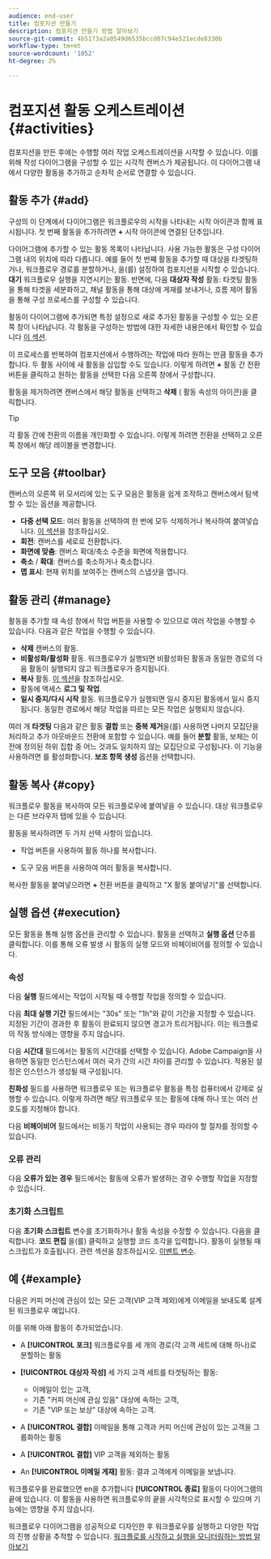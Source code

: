 ```yaml
---
audience: end-user
title: 컴포지션 만들기
description: 컴포지션 만들기 방법 알아보기
source-git-commit: 4b5173a2a0549d6535bccd07c94e521ecde8330b
workflow-type: tm+mt
source-wordcount: '1052'
ht-degree: 2%

---
```



# 컴포지션 활동 오케스트레이션 {#activities}

컴포지션을 만든 후에는 수행할 여러 작업 오케스트레이션을 시작할 수 있습니다. 이를 위해 작성 다이어그램을 구성할 수 있는 시각적 캔버스가 제공됩니다. 이 다이어그램 내에서 다양한 활동을 추가하고 순차적 순서로 연결할 수 있습니다.

## 활동 추가 {#add}

구성의 이 단계에서 다이어그램은 워크플로우의 시작을 나타내는 시작 아이콘과 함께 표시됩니다. 첫 번째 활동을 추가하려면 **+** 시작 아이콘에 연결된 단추입니다.

다이어그램에 추가할 수 있는 활동 목록이 나타납니다. 사용 가능한 활동은 구성 다이어그램 내의 위치에 따라 다릅니다. 예를 들어 첫 번째 활동을 추가할 때 대상을 타겟팅하거나, 워크플로우 경로를 분할하거나, 을(를) 설정하여 컴포지션을 시작할 수 있습니다. **대기** 워크플로우 실행을 지연시키는 활동. 반면에, 다음 **대상자 작성** 활동: 타겟팅 활동을 통해 타겟을 세분화하고, 채널 활동을 통해 대상에 게재를 보내거나, 흐름 제어 활동을 통해 구성 프로세스를 구성할 수 있습니다.

활동이 다이어그램에 추가되면 특정 설정으로 새로 추가된 활동을 구성할 수 있는 오른쪽 창이 나타납니다. 각 활동을 구성하는 방법에 대한 자세한 내용은에서 확인할 수 있습니다 [이 섹션](activities/about-activities.md).

이 프로세스를 반복하여 컴포지션에서 수행하려는 작업에 따라 원하는 만큼 활동을 추가합니다. 두 활동 사이에 새 활동을 삽입할 수도 있습니다. 이렇게 하려면 **+** 활동 간 전환 버튼을 클릭하고 원하는 활동을 선택한 다음 오른쪽 창에서 구성합니다.

활동을 제거하려면 캔버스에서 해당 활동을 선택하고 **삭제** ( 활동 속성의 아이콘)을 클릭합니다.

>[!TIP]
>
>각 활동 간에 전환의 이름을 개인화할 수 있습니다. 이렇게 하려면 전환을 선택하고 오른쪽 창에서 해당 레이블을 변경합니다.

## 도구 모음 {#toolbar}

캔버스의 오른쪽 위 모서리에 있는 도구 모음은 활동을 쉽게 조작하고 캔버스에서 탐색할 수 있는 옵션을 제공합니다.

* **다중 선택 모드**: 여러 활동을 선택하여 한 번에 모두 삭제하거나 복사하여 붙여넣습니다. [이 섹션](#copy)을 참조하십시오.
* **회전**: 캔버스를 세로로 전환합니다.
* **화면에 맞춤**: 캔버스 확대/축소 수준을 화면에 적용합니다.
* **축소** / **확대**: 캔버스를 축소하거나 축소합니다.
* **맵 표시**: 현재 위치를 보여주는 캔버스의 스냅샷을 엽니다.


## 활동 관리 {#manage}

활동을 추가할 때 속성 창에서 작업 버튼을 사용할 수 있으므로 여러 작업을 수행할 수 있습니다. 다음과 같은 작업을 수행할 수 있습니다.

* **삭제** 캔버스의 활동.
* **비활성화/활성화** 활동. 워크플로우가 실행되면 비활성화된 활동과 동일한 경로의 다음 활동이 실행되지 않고 워크플로우가 중지됩니다.
* **복사** 활동. [이 섹션](#copy)을 참조하십시오.
* 활동에 액세스 **로그 및 작업**.
* **일시 중지/다시 시작** 활동. 워크플로우가 실행되면 일시 중지된 활동에서 일시 중지됩니다. 동일한 경로에서 해당 작업을 따르는 모든 작업은 실행되지 않습니다.

여러 개 **타겟팅** 다음과 같은 활동 **결합** 또는 **중복 제거**&#x200B;을(를) 사용하면 나머지 모집단을 처리하고 추가 아웃바운드 전환에 포함할 수 있습니다. 예를 들어 **분할** 활동, 보체는 이전에 정의된 하위 집합 중 어느 것과도 일치하지 않는 모집단으로 구성됩니다. 이 기능을 사용하려면 를 활성화합니다. **보조 항목 생성** 옵션을 선택합니다.

## 활동 복사 {#copy}

워크플로우 활동을 복사하여 모든 워크플로우에 붙여넣을 수 있습니다. 대상 워크플로우는 다른 브라우저 탭에 있을 수 있습니다.

활동을 복사하려면 두 가지 선택 사항이 있습니다.

* 작업 버튼을 사용하여 활동 하나를 복사합니다.

* 도구 모음 버튼을 사용하여 여러 활동을 복사합니다.

복사한 활동을 붙여넣으려면 **+** 전환 버튼을 클릭하고 &quot;X 활동 붙여넣기&quot;를 선택합니다.

## 실행 옵션 {#execution}

모든 활동을 통해 실행 옵션을 관리할 수 있습니다. 활동을 선택하고 **실행 옵션** 단추를 클릭합니다. 이를 통해 오류 발생 시 활동의 실행 모드와 비헤이비어를 정의할 수 있습니다.

### 속성

다음 **실행** 필드에서는 작업이 시작될 때 수행할 작업을 정의할 수 있습니다.

다음 **최대 실행 기간** 필드에서는 &quot;30s&quot; 또는 &quot;1h&quot;와 같이 기간을 지정할 수 있습니다. 지정된 기간이 경과한 후 활동이 완료되지 않으면 경고가 트리거됩니다. 이는 워크플로의 작동 방식에는 영향을 주지 않습니다.

다음 **시간대** 필드에서는 활동의 시간대를 선택할 수 있습니다. Adobe Campaign을 사용하면 동일한 인스턴스에서 여러 국가 간의 시간 차이를 관리할 수 있습니다. 적용된 설정은 인스턴스가 생성될 때 구성됩니다.

**친화성** 필드를 사용하면 워크플로우 또는 워크플로우 활동을 특정 컴퓨터에서 강제로 실행할 수 있습니다. 이렇게 하려면 해당 워크플로우 또는 활동에 대해 하나 또는 여러 선호도를 지정해야 합니다.

다음 **비헤이비어** 필드에서는 비동기 작업이 사용되는 경우 따라야 할 절차를 정의할 수 있습니다.

### 오류 관리

다음 **오류가 있는 경우** 필드에서는 활동에 오류가 발생하는 경우 수행할 작업을 지정할 수 있습니다.

### 초기화 스크립트

다음 **초기화 스크립트** 변수를 초기화하거나 활동 속성을 수정할 수 있습니다. 다음을 클릭합니다. **코드 편집** 을(를) 클릭하고 실행할 코드 조각을 입력합니다. 활동이 실행될 때 스크립트가 호출됩니다. 관련 섹션을 참조하십시오. [이벤트 변수](../workflows/event-variables.md).

## 예 {#example}

다음은 커피 머신에 관심이 있는 모든 고객(VIP 고객 제외)에게 이메일을 보내도록 설계된 워크플로우 예입니다.

이를 위해 아래 활동이 추가되었습니다.

* A **[!UICONTROL 포크]** 워크플로우를 세 개의 경로(각 고객 세트에 대해 하나)로 분할하는 활동
* **[!UICONTROL 대상자 작성]** 세 가지 고객 세트를 타겟팅하는 활동:

   * 이메일이 있는 고객,
   * 기존 &quot;커피 머신에 관심 있음&quot; 대상에 속하는 고객,
   * 기존 &quot;VIP 또는 보상&quot; 대상에 속하는 고객.

* A **[!UICONTROL 결합]** 이메일을 통해 고객과 커피 머신에 관심이 있는 고객을 그룹화하는 활동
* A **[!UICONTROL 결합]** VIP 고객을 제외하는 활동
* An **[!UICONTROL 이메일 게재]** 활동: 결과 고객에게 이메일을 보냅니다.

워크플로우를 완료했으면 en을 추가합니다 **[!UICONTROL 종료]** 활동이 다이어그램의 끝에 있습니다. 이 활동을 사용하면 워크플로우의 끝을 시각적으로 표시할 수 있으며 기능에는 영향을 주지 않습니다.

워크플로우 다이어그램을 성공적으로 디자인한 후 워크플로우를 실행하고 다양한 작업의 진행 상황을 추적할 수 있습니다. [워크플로를 시작하고 실행을 모니터링하는 방법 알아보기](start-monitor-workflows.md)
